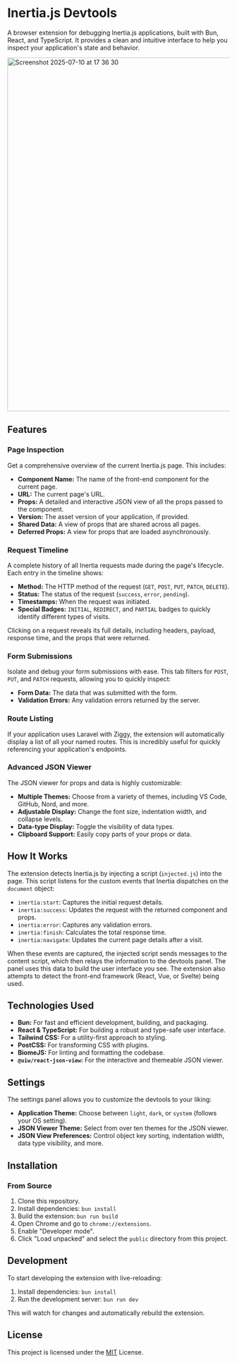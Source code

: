 # Inertia.js Devtools

A browser extension for debugging Inertia.js applications, built with Bun, React, and TypeScript. It provides a clean and intuitive interface to help you inspect your application's state and behavior.

<img width="1276" height="800" alt="Screenshot 2025-07-10 at 17 36 30" src="https://github.com/user-attachments/assets/6076326e-1c7a-408d-80b1-04e3e15210cf" />

## Features

### Page Inspection
Get a comprehensive overview of the current Inertia.js page. This includes:
- **Component Name:** The name of the front-end component for the current page.
- **URL:** The current page's URL.
- **Props:** A detailed and interactive JSON view of all the props passed to the component.
- **Version:** The asset version of your application, if provided.
- **Shared Data:** A view of props that are shared across all pages.
- **Deferred Props:** A view for props that are loaded asynchronously.

### Request Timeline
A complete history of all Inertia requests made during the page's lifecycle. Each entry in the timeline shows:
- **Method:** The HTTP method of the request (`GET`, `POST`, `PUT`, `PATCH`, `DELETE`).
- **Status:** The status of the request (`success`, `error`, `pending`).
- **Timestamps:** When the request was initiated.
- **Special Badges:** `INITIAL`, `REDIRECT`, and `PARTIAL` badges to quickly identify different types of visits.

Clicking on a request reveals its full details, including headers, payload, response time, and the props that were returned.

### Form Submissions
Isolate and debug your form submissions with ease. This tab filters for `POST`, `PUT`, and `PATCH` requests, allowing you to quickly inspect:
- **Form Data:** The data that was submitted with the form.
- **Validation Errors:** Any validation errors returned by the server.

### Route Listing
If your application uses Laravel with Ziggy, the extension will automatically display a list of all your named routes. This is incredibly useful for quickly referencing your application's endpoints.

### Advanced JSON Viewer
The JSON viewer for props and data is highly customizable:
- **Multiple Themes:** Choose from a variety of themes, including VS Code, GitHub, Nord, and more.
- **Adjustable Display:** Change the font size, indentation width, and collapse levels.
- **Data-type Display:** Toggle the visibility of data types.
- **Clipboard Support:** Easily copy parts of your props or data.

## How It Works

The extension detects Inertia.js by injecting a script (`injected.js`) into the page. This script listens for the custom events that Inertia dispatches on the `document` object:
- `inertia:start`: Captures the initial request details.
- `inertia:success`: Updates the request with the returned component and props.
- `inertia:error`: Captures any validation errors.
- `inertia:finish`: Calculates the total response time.
- `inertia:navigate`: Updates the current page details after a visit.

When these events are captured, the injected script sends messages to the content script, which then relays the information to the devtools panel. The panel uses this data to build the user interface you see. The extension also attempts to detect the front-end framework (React, Vue, or Svelte) being used.

## Technologies Used

- **Bun:** For fast and efficient development, building, and packaging.
- **React & TypeScript:** For building a robust and type-safe user interface.
- **Tailwind CSS:** For a utility-first approach to styling.
- **PostCSS:** For transforming CSS with plugins.
- **BiomeJS:** For linting and formatting the codebase.
- **`@uiw/react-json-view`:** For the interactive and themeable JSON viewer.

## Settings

The settings panel allows you to customize the devtools to your liking:
- **Application Theme:** Choose between `light`, `dark`, or `system` (follows your OS setting).
- **JSON Viewer Theme:** Select from over ten themes for the JSON viewer.
- **JSON View Preferences:** Control object key sorting, indentation width, data type visibility, and more.

## Installation

### From Source

1.  Clone this repository.
2.  Install dependencies: `bun install`
3.  Build the extension: `bun run build`
4.  Open Chrome and go to `chrome://extensions`.
5.  Enable "Developer mode".
6.  Click "Load unpacked" and select the `public` directory from this project.

## Development

To start developing the extension with live-reloading:

1.  Install dependencies: `bun install`
2.  Run the development server: `bun run dev`

This will watch for changes and automatically rebuild the extension.

## License

This project is licensed under the [MIT](/license) License.
